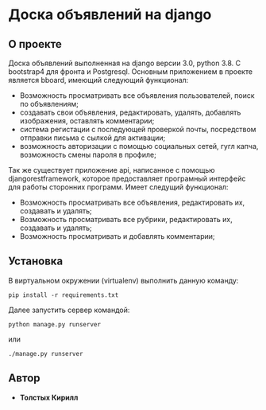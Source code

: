 # Доска объявлений на django

## О проекте

Доска объявлений выполненная на django версии 3.0, python 3.8. С bootstrap4 для фронта и Postgresql.
Основным приложением в проекте является bboard, имеющий следующий функционал:

- Возможность просматривать все объявления пользователей, поиск по объявлениям;
- создавать свои объявления, редактировать, удалять, добавлять изображения, оставлять комментарии;
- система регистации с последующей проверкой почты, посредством отправки письма с сылкой для активации;
- возможность авторизации с помощью социальных сетей, гугл капча, возможность смены пароля в профиле;

Так же существует приложение api, написанное с помощью djangorestframework, которое предоставляет
програмный интерфейс для работы сторонних программ. Имеет следущий функционал:

- Возможность просматривать все объявления, редактировать их, создавать и удалять;
- Возможность просматривать все рубрики, редактировать их, создавать и удалять;
- Возможность просматривать и добавлять комментарии;


## Установка

В виртуальном окружении (virtualenv) выполнить данную команду:
```
pip install -r requirements.txt
```
Далее запустить сервер командой:
```
python manage.py runserver
```
или
```
./manage.py runserver
```


## Автор

* **Толстых Кирилл**
